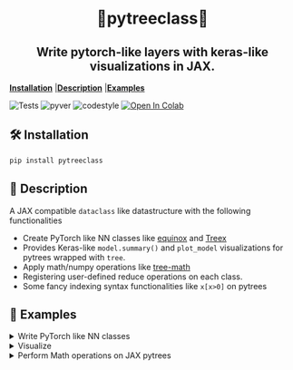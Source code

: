 <h1 align="center" >🌲pytreeclass🌲</h1>
<h2 align="center">Write pytorch-like layers with keras-like visualizations in JAX.</h2>

[**Installation**](#Installation)
|[**Description**](#Description)
|[**Examples**](#Examples)

![Tests](https://github.com/ASEM000/pytreeclass/actions/workflows/tests.yml/badge.svg)
![pyver](https://img.shields.io/badge/python-3.7%203.8%203.9%203.10-red)
![codestyle](https://img.shields.io/badge/code%20style-yapf-lightgrey)
[![Open In Colab](https://colab.research.google.com/assets/colab-badge.svg)](https://colab.research.google.com/drive/1bkYr-5HidtRSXFFBlvYqFa5pc5fQK_7-?usp=sharing)


<!-- [![Downloads](https://static.pepy.tech/personalized-badge/kernex?period=month&units=international_system&left_color=black&right_color=blue&left_text=Downloads)](https://pepy.tech/project/kernex) -->

## 🛠️ Installation<a id="Installation"></a>

```python
pip install pytreeclass
```

## 📖 Description<a id="Description"></a>

A JAX compatible `dataclass` like datastructure with the following functionalities

- Create PyTorch like NN classes like [equinox](https://github.com/patrick-kidger/equinox) and [Treex](https://github.com/cgarciae/treex)
- Provides Keras-like `model.summary()` and `plot_model` visualizations for pytrees wrapped with `tree`.
- Apply math/numpy operations like [tree-math](https://github.com/google/tree-math)
- Registering user-defined reduce operations on each class.
- Some fancy indexing syntax functionalities like `x[x>0]` on pytrees

## 🔢 Examples<a id="Examples"></a>

<details><summary>Write PyTorch like NN classes</summary>

```python
# construct a Pytorch like NN classes with JAX
import jax
from jax import numpy as jnp
from pytreeclass import treeclass,static_field,tree_viz

@treeclass
class Linear :

 weight : jnp.ndarray
 bias   : jnp.ndarray

 def __init__(self,key,in_dim,out_dim):
   self.weight = jax.random.normal(key,shape=(in_dim, out_dim)) * jnp.sqrt(2/in_dim)
   self.bias = jnp.ones((1,out_dim))

 def __call__(self,x):
   return x @ self.weight + self.bias

@treeclass
class StackedLinear:
   l1 : Linear
   l2 : Linear
   l3 : Linear

   def __init__(self,key,in_dim,out_dim):

       keys= jax.random.split(key,3)

       self.l1 = Linear(key=keys[0],in_dim=in_dim,out_dim=128)
       self.l2 = Linear(key=keys[1],in_dim=128,out_dim=128)
       self.l3 = Linear(key=keys[2],in_dim=128,out_dim=out_dim)

   def __call__(self,x):
       x = self.l1(x)
       x = jax.nn.tanh(x)
       x = self.l2(x)
       x = jax.nn.tanh(x)
       x = self.l3(x)

       return x


x = jnp.linspace(0,1,100)[:,None]
y = x**3 + jax.random.uniform(jax.random.PRNGKey(0),(100,1))*0.01

model = StackedLinear(in_dim=1,out_dim=1,key=jax.random.PRNGKey(0))

def loss_func(model,x,y):
   return jnp.mean((model(x)-y)**2 )

@jax.jit
def update(model,x,y):
   value,grads = jax.value_and_grad(loss_func)(model,x,y)
   # no need to use `jax.tree_map` to update the model
   #  as it model is wrapped by @treeclass
   return value , model-1e-3*grads

for _ in range(1,2001):
   value,model = update(model,x,y)

plt.scatter(x,model(x),color='r',label = 'Prediction')
plt.scatter(x,y,color='k',label='True')
plt.legend()

```

![image](assets/regression_example.png)

</details>

<details> <summary>Visualize</summary>

```python
>>> print(tree_viz.summary(model))
┌──────┬───────┬─────────┬───────────────────┐
│Type  │Param #│Size     │Config             │
├──────┼───────┼─────────┼───────────────────┤
│Linear│256    │1.000 KB │bias=f32[1,128]    │
│      │       │         │weight=f32[1,128]  │
├──────┼───────┼─────────┼───────────────────┤
│Linear│16,512 │64.500 KB│bias=f32[1,128]    │
│      │       │         │weight=f32[128,128]│
├──────┼───────┼─────────┼───────────────────┤
│Linear│129    │516.000 B│bias=f32[1,1]      │
│      │       │         │weight=f32[128,1]  │
└──────┴───────┴─────────┴───────────────────┘
Total params :	16,897
Inexact params:	16,897
Other params:	0
----------------------------------------------
Total size :	66.004 KB
Inexact size:	66.004 KB
Other size:	0.000 B
==============================================

>>> print(tree_viz.tree_box(model,array=x))
# using jax.eval_shape (no-flops operation)
┌──────────────────────────────────────┐
│StackedLinear(Parent)                 │
├──────────────────────────────────────┤
│┌────────────┬────────┬──────────────┐│
││            │ Input  │ f32[100,1]   ││
││ Linear(l1) │────────┼──────────────┤│
││            │ Output │ f32[100,128] ││
│└────────────┴────────┴──────────────┘│
│┌────────────┬────────┬──────────────┐│
││            │ Input  │ f32[100,128] ││
││ Linear(l2) │────────┼──────────────┤│
││            │ Output │ f32[100,128] ││
│└────────────┴────────┴──────────────┘│
│┌────────────┬────────┬──────────────┐│
││            │ Input  │ f32[100,128] ││
││ Linear(l3) │────────┼──────────────┤│
││            │ Output │ f32[100,1]   ││
│└────────────┴────────┴──────────────┘│
└──────────────────────────────────────┘

>>> print(tree_viz.tree_diagram(model))

StackedLinear
    ├── l1=Linear
    │   ├── weight=f32[1,128]
    │   └── bias=f32[1,128]
    ├── l2=Linear
    │   ├── weight=f32[128,128]
    │   └── bias=f32[1,128]
    └──l3=Linear
        ├── weight=f32[128,1]
        └── bias=f32[1,1]

```

</details>

<details>
<summary>Perform Math operations on JAX pytrees</summary>

```python
@treeclass
class Test :
  a : float
  b : float
  c : float
  name : str = static_field() # ignore from jax computations


# basic operations
A = Test(10,20,30,'A')
assert (A + A) == Test(20,40,60,'A')
assert (A - A) == Test(0,0,0,'A')
assert (A*A).reduce_mean() == 1400
assert (A + 1) == Test(11,21,31,'A')

# selective operations

# only add 1 to field `a`
# all other fields are set to None and returns the same class
assert (A['a'] + 1) == Test(11,None,None,'A')

# use `|` to merge classes by performing ( left_node or  right_node )
Aa = A['a'] + 10 # Test(a=20,b=None,c=None,name=A)
Ab = A['b'] + 10 # Test(a=None,b=30,c=None,name=A)

assert (Aa | Ab | A ) == Test(20,30,30,'A')

# indexing by class
assert A[A>10]  == Test(a=None,b=20,c=30,name='A')


# Register custom operations
B = Test([10,10],20,30,'B')
B.register_op( func=lambda node:node+1,name='plus_one')
assert B.plus_one() == Test(a=[11, 11],b=21,c=31,name='B')


# Register custom reduce operations ( similar to functools.reduce)
C = Test(jnp.array([10,10]),20,30,'C')

C.register_op(
    func=jnp.prod,            # function applied on each node
    name='product',           # name of the function
    reduce_op=lambda x,y:x*y, # function applied between nodes (accumulated * current node)
    init_val=1                # initializer for the reduce function
                )

# product applies only on each node
# and returns an instance of the same class
assert C.product() == Test(a=100,b=20,c=30,name='C')

# `reduce_` + name of the registered function (`product`)
# reduces the class and returns a value
assert C.reduce_product() == 60000
```

</details>
